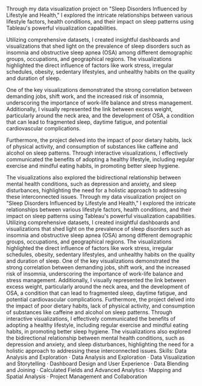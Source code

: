 Through my data visualization project on "Sleep Disorders Influenced by Lifestyle and Health," I explored the intricate relationships between various lifestyle factors, health conditions, and their impact on sleep patterns using Tableau's powerful visualization capabilities.

Utilizing comprehensive datasets, I created insightful dashboards and visualizations that shed light on the prevalence of sleep disorders such as insomnia and obstructive sleep apnea (OSA) among different demographic groups, occupations, and geographical regions. The visualizations highlighted the direct influence of factors like work stress, irregular schedules, obesity, sedentary lifestyles, and unhealthy habits on the quality and duration of sleep.

One of the key visualizations demonstrated the strong correlation between demanding jobs, shift work, and the increased risk of insomnia, underscoring the importance of work-life balance and stress management. Additionally, I visually represented the link between excess weight, particularly around the neck area, and the development of OSA, a condition that can lead to fragmented sleep, daytime fatigue, and potential cardiovascular complications.

Furthermore, the project delved into the impact of poor dietary habits, lack of physical activity, and consumption of substances like caffeine and alcohol on sleep patterns. Through interactive visualizations, I effectively communicated the benefits of adopting a healthy lifestyle, including regular exercise and mindful eating habits, in promoting better sleep hygiene.

The visualizations also explored the bidirectional relationship between mental health conditions, such as depression and anxiety, and sleep disturbances, highlighting the need for a holistic approach to addressing these interconnected issues.
Through my data visualization project on "Sleep Disorders Influenced by Lifestyle and Health," I explored the intricate relationships between various lifestyle factors, health conditions, and their impact on sleep patterns using Tableau's powerful visualization capabilities. Utilizing comprehensive datasets, I created insightful dashboards and visualizations that shed light on the prevalence of sleep disorders such as insomnia and obstructive sleep apnea (OSA) among different demographic groups, occupations, and geographical regions. The visualizations highlighted the direct influence of factors like work stress, irregular schedules, obesity, sedentary lifestyles, and unhealthy habits on the quality and duration of sleep. One of the key visualizations demonstrated the strong correlation between demanding jobs, shift work, and the increased risk of insomnia, underscoring the importance of work-life balance and stress management. Additionally, I visually represented the link between excess weight, particularly around the neck area, and the development of OSA, a condition that can lead to fragmented sleep, daytime fatigue, and potential cardiovascular complications. Furthermore, the project delved into the impact of poor dietary habits, lack of physical activity, and consumption of substances like caffeine and alcohol on sleep patterns. Through interactive visualizations, I effectively communicated the benefits of adopting a healthy lifestyle, including regular exercise and mindful eating habits, in promoting better sleep hygiene. The visualizations also explored the bidirectional relationship between mental health conditions, such as depression and anxiety, and sleep disturbances, highlighting the need for a holistic approach to addressing these interconnected issues.
Skills: Data Analysis and Exploration · Data Analysis and Exploration · Data Visualization and Storytelling · Dashboard Design and User Experience · Data Blending and Joining · Calculated Fields and Advanced Analytics · Mapping and Spatial Analysis · Project Management and Collaboration
